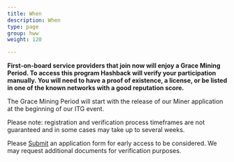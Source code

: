 ```yaml
---
title: When
description: When
type: page
group: hww
weight: 120

---
```



**First-on-board service providers that join now will enjoy a Grace Mining Period. To access this program Hashback will verify your participation manually. You will need to have a proof of existence, a license, or be listed in one of the known networks with a good reputation score.**

The Grace Mining Period will start with the release of our Miner application at the beginning of our ITG event.

Please note: registration and verification process timeframes are not guaranteed and in some cases may take up to several weeks.

Please [Submit](https://www.hashback.org/request-access/) an application form for early access to be considered. We may request additional documents for verification purposes.